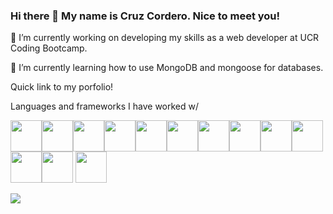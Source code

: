 ### Hi there 👋 My name is Cruz Cordero. Nice to meet you!

🔭 I’m currently working on developing my skills as a web developer at UCR Coding Bootcamp.

🌱 I’m currently learning how to use MongoDB and mongoose for databases.
 
Quick link to my porfolio! 
 
Languages and frameworks I have worked w/

<img height=50 src="https://cdn.jsdelivr.net/gh/devicons/devicon/icons/html5/html5-original.svg"/><img height=50 src="https://cdn.jsdelivr.net/gh/devicons/devicon/icons/css3/css3-original.svg"/><img height=50 src="https://user-images.githubusercontent.com/105164264/190067884-3d956828-11e4-4119-b5bd-07c8c147f4d9.svg"/><img height=50 src="https://user-images.githubusercontent.com/105164264/190068570-e04d6755-9727-401b-afbc-557663664fed.svg"/><img height=50 src="https://user-images.githubusercontent.com/105164264/190067591-73cc128c-5518-4c94-856d-fa09d082b429.svg"/><img height=50 src="https://user-images.githubusercontent.com/105164264/190067816-d56f380a-3aa1-49ad-af65-1b7fc6ee470e.svg"/><img height=50 src="https://user-images.githubusercontent.com/105164264/190068539-3467686b-1f98-42dd-8b48-4a45d1113c19.svg"/><img height=50 src="https://user-images.githubusercontent.com/105164264/190068498-73a5d471-1165-4fc6-8c05-cc2d7848989e.svg"/><img height=50 src="https://user-images.githubusercontent.com/105164264/190068466-c712795b-54c7-4952-a367-0bb8b685641b.svg"/><img height=50 src="https://cdn.jsdelivr.net/gh/devicons/devicon/icons/react/react-original.svg"/><img height=50 src="https://cdn.jsdelivr.net/gh/devicons/devicon/icons/git/git-plain.svg"/><img height=50 src="https://user-images.githubusercontent.com/105164264/190068402-bf72d8df-d86f-4422-9d01-f2884b8b69e4.svg"/>
<img height=50 src="https://user-images.githubusercontent.com/105164264/190068441-bbe2e254-3304-47d8-bd82-3489465d34d4.svg"/>



<img src="https://github-readme-stats.vercel.app/api?username=corderocruz&show_icons=true&theme=dark"/>

